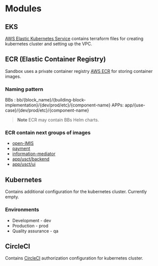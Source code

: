 # Modules

## EKS

[AWS Elastic Kubernetes Service](https://aws.amazon.com/eks/) contains terraform files
for creating kubernetes cluster and setting up the VPC.


## ECR (Elastic Container Registry)

Sandbox uses a private container registry [AWS ECR](https://aws.amazon.com/ecr/) for storing container images.

### Naming pattern

BBs : bb/{block_name}/{building-block-implementation}/{dev/prod/etc}/{component-name}
APPs: app/{use-case}/{dev/prod/etc}/{component-name}

> **Note**
> ECR may contain BBs Helm charts.

### ECR contain next groups of images

* [open-IMIS](https://github.com/GovStackWorkingGroup/sandbox-open-imis)
* [payment](https://github.com/GovStackWorkingGroup/sandbox-ph-ee)
* [information-mediator](https://github.com/GovStackWorkingGroup/sandbox-information-mediator)
* [app/usct/backend](https://github.com/GovStackWorkingGroup/sandbox-portal-backend)
* [app/usct/ui](https://github.com/GovStackWorkingGroup/sandbox-playgroud)

## Kubernetes

Contains additional configuration for the kubernetes cluster.
Currently empty.

### Environments

* Development - dev
* Production - prod
* Quality assurance - qa

## CircleCI

Contains [CircleCI](https://circleci.com/) authorization configuration for kubernetes cluster.